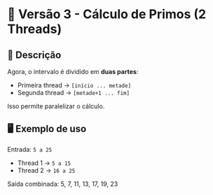 # 📘 Versão 3 - Cálculo de Primos (2 Threads)

## 📌 Descrição
Agora, o intervalo é dividido em **duas partes**:  
- Primeira thread → `[início ... metade]`  
- Segunda thread → `[metade+1 ... fim]`

Isso permite paralelizar o cálculo.

## 🖥️ Exemplo de uso
Entrada: `5 a 25`  
- Thread 1 → `5 a 15`  
- Thread 2 → `16 a 25`  

Saída combinada: 5, 7, 11, 13, 17, 19, 23
